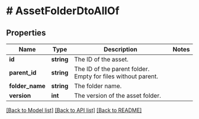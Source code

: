 # # AssetFolderDtoAllOf

## Properties

Name | Type | Description | Notes
------------ | ------------- | ------------- | -------------
**id** | **string** | The ID of the asset. |
**parent_id** | **string** | The ID of the parent folder. Empty for files without parent. |
**folder_name** | **string** | The folder name. |
**version** | **int** | The version of the asset folder. |

[[Back to Model list]](../../README.md#models) [[Back to API list]](../../README.md#endpoints) [[Back to README]](../../README.md)
